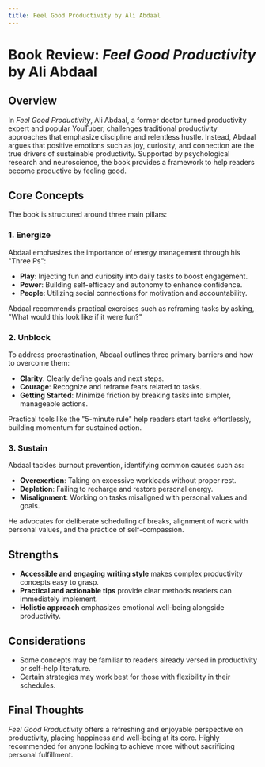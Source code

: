 ```yaml
---
title: Feel Good Productivity by Ali Abdaal
---
```


# Book Review: *Feel Good Productivity* by Ali Abdaal


## Overview

In *Feel Good Productivity*, Ali Abdaal, a former doctor turned productivity expert and popular YouTuber, challenges traditional productivity approaches that emphasize discipline and relentless hustle. Instead, Abdaal argues that positive emotions such as joy, curiosity, and connection are the true drivers of sustainable productivity. Supported by psychological research and neuroscience, the book provides a framework to help readers become productive by feeling good.

## Core Concepts

The book is structured around three main pillars:

### 1. Energize

Abdaal emphasizes the importance of energy management through his "Three Ps":

- **Play**: Injecting fun and curiosity into daily tasks to boost engagement.
- **Power**: Building self-efficacy and autonomy to enhance confidence.
- **People**: Utilizing social connections for motivation and accountability.

Abdaal recommends practical exercises such as reframing tasks by asking, "What would this look like if it were fun?"

### 2. Unblock

To address procrastination, Abdaal outlines three primary barriers and how to overcome them:

- **Clarity**: Clearly define goals and next steps.
- **Courage**: Recognize and reframe fears related to tasks.
- **Getting Started**: Minimize friction by breaking tasks into simpler, manageable actions.

Practical tools like the "5-minute rule" help readers start tasks effortlessly, building momentum for sustained action.

### 3. Sustain

Abdaal tackles burnout prevention, identifying common causes such as:

- **Overexertion**: Taking on excessive workloads without proper rest.
- **Depletion**: Failing to recharge and restore personal energy.
- **Misalignment**: Working on tasks misaligned with personal values and goals.

He advocates for deliberate scheduling of breaks, alignment of work with personal values, and the practice of self-compassion.

## Strengths

- **Accessible and engaging writing style** makes complex productivity concepts easy to grasp.
- **Practical and actionable tips** provide clear methods readers can immediately implement.
- **Holistic approach** emphasizes emotional well-being alongside productivity.

## Considerations

- Some concepts may be familiar to readers already versed in productivity or self-help literature.
- Certain strategies may work best for those with flexibility in their schedules.

## Final Thoughts

*Feel Good Productivity* offers a refreshing and enjoyable perspective on productivity, placing happiness and well-being at its core. Highly recommended for anyone looking to achieve more without sacrificing personal fulfillment.


